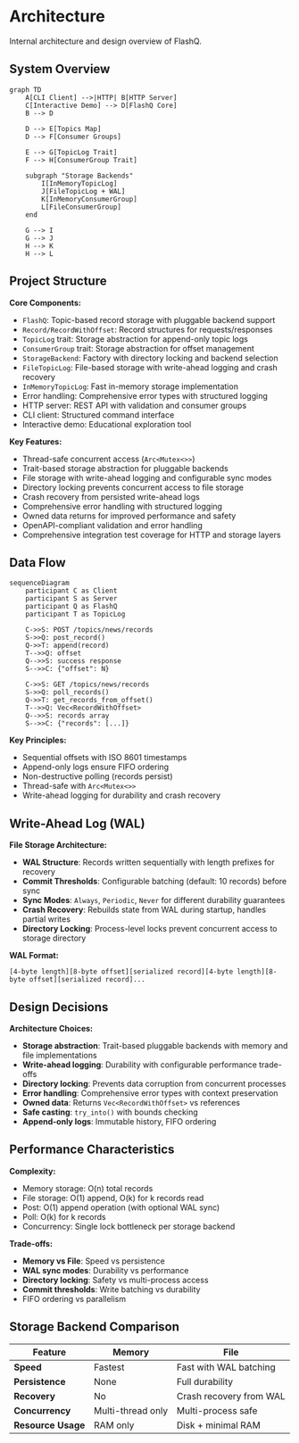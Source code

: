 # Architecture

Internal architecture and design overview of FlashQ.

## System Overview

```mermaid
graph TD
    A[CLI Client] -->|HTTP| B[HTTP Server]
    C[Interactive Demo] --> D[FlashQ Core]
    B --> D
    
    D --> E[Topics Map]
    D --> F[Consumer Groups]
    
    E --> G[TopicLog Trait]
    F --> H[ConsumerGroup Trait]
    
    subgraph "Storage Backends"
        I[InMemoryTopicLog]
        J[FileTopicLog + WAL]
        K[InMemoryConsumerGroup]
        L[FileConsumerGroup]
    end
    
    G --> I
    G --> J
    H --> K
    H --> L
```

## Project Structure

**Core Components:**
- `FlashQ`: Topic-based record storage with pluggable backend support
- `Record/RecordWithOffset`: Record structures for requests/responses
- `TopicLog` trait: Storage abstraction for append-only topic logs
- `ConsumerGroup` trait: Storage abstraction for offset management
- `StorageBackend`: Factory with directory locking and backend selection
- `FileTopicLog`: File-based storage with write-ahead logging and crash recovery
- `InMemoryTopicLog`: Fast in-memory storage implementation
- Error handling: Comprehensive error types with structured logging
- HTTP server: REST API with validation and consumer groups
- CLI client: Structured command interface
- Interactive demo: Educational exploration tool

**Key Features:**
- Thread-safe concurrent access (`Arc<Mutex<>>`)
- Trait-based storage abstraction for pluggable backends
- File storage with write-ahead logging and configurable sync modes
- Directory locking prevents concurrent access to file storage
- Crash recovery from persisted write-ahead logs
- Comprehensive error handling with structured logging
- Owned data returns for improved performance and safety
- OpenAPI-compliant validation and error handling
- Comprehensive integration test coverage for HTTP and storage layers

## Data Flow

```mermaid
sequenceDiagram
    participant C as Client
    participant S as Server  
    participant Q as FlashQ
    participant T as TopicLog
    
    C->>S: POST /topics/news/records
    S->>Q: post_record()
    Q->>T: append(record)
    T-->>Q: offset
    Q-->>S: success response
    S-->>C: {"offset": N}
    
    C->>S: GET /topics/news/records
    S->>Q: poll_records()  
    Q->>T: get_records_from_offset()
    T-->>Q: Vec<RecordWithOffset>
    Q-->>S: records array
    S-->>C: {"records": [...]}
```

**Key Principles:**
- Sequential offsets with ISO 8601 timestamps
- Append-only logs ensure FIFO ordering  
- Non-destructive polling (records persist)
- Thread-safe with `Arc<Mutex<>>`
- Write-ahead logging for durability and crash recovery

## Write-Ahead Log (WAL)

**File Storage Architecture:**
- **WAL Structure**: Records written sequentially with length prefixes for recovery
- **Commit Thresholds**: Configurable batching (default: 10 records) before sync
- **Sync Modes**: `Always`, `Periodic`, `Never` for different durability guarantees  
- **Crash Recovery**: Rebuilds state from WAL during startup, handles partial writes
- **Directory Locking**: Process-level locks prevent concurrent access to storage directory

**WAL Format:**
```
[4-byte length][8-byte offset][serialized record][4-byte length][8-byte offset][serialized record]...
```

## Design Decisions

**Architecture Choices:**
- **Storage abstraction**: Trait-based pluggable backends with memory and file implementations
- **Write-ahead logging**: Durability with configurable performance trade-offs
- **Directory locking**: Prevents data corruption from concurrent processes
- **Error handling**: Comprehensive error types with context preservation
- **Owned data**: Returns `Vec<RecordWithOffset>` vs references
- **Safe casting**: `try_into()` with bounds checking
- **Append-only logs**: Immutable history, FIFO ordering

## Performance Characteristics

**Complexity:**
- Memory storage: O(n) total records
- File storage: O(1) append, O(k) for k records read
- Post: O(1) append operation (with optional WAL sync)
- Poll: O(k) for k records
- Concurrency: Single lock bottleneck per storage backend

**Trade-offs:**
- **Memory vs File**: Speed vs persistence
- **WAL sync modes**: Durability vs performance
- **Directory locking**: Safety vs multi-process access
- **Commit thresholds**: Write batching vs durability
- FIFO ordering vs parallelism

## Storage Backend Comparison

| Feature | Memory | File |
|---------|--------|------|
| **Speed** | Fastest | Fast with WAL batching |
| **Persistence** | None | Full durability |
| **Recovery** | No | Crash recovery from WAL |
| **Concurrency** | Multi-thread only | Multi-process safe |
| **Resource Usage** | RAM only | Disk + minimal RAM |